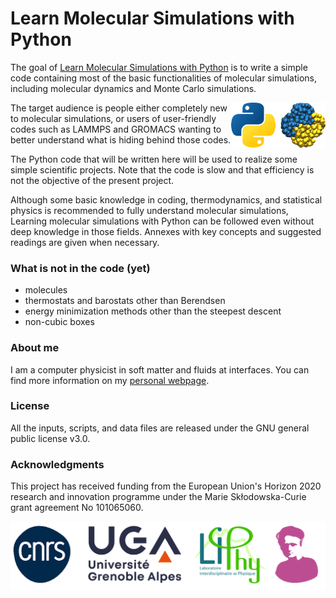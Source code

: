 # Learn Molecular Simulations with Python

The goal of [Learn Molecular Simulations with Python](https://mdcourse.github.io/) is to write a simple code containing most of the basic functionalities of molecular simulations, including molecular
dynamics and Monte Carlo simulations.

<img src="docs/source/_static/logo/logo-py.png" width="30%" align="right"/></a>

The target audience is people either completely new to molecular simulations, or users of user-friendly
codes such as LAMMPS and GROMACS wanting to better understand what is hiding behind those codes.

The Python code that will be written here will be used to realize some simple scientific projects. Note that the code is slow and that efficiency is not the objective of the present project.

Although some basic knowledge in coding, thermodynamics, and statistical physics is recommended to fully understand molecular simulations, Learning molecular simulations with Python can be followed even without deep knowledge in those fields. Annexes with key concepts and suggested readings are given when necessary.

### What is not in the code (yet)

- molecules
- thermostats and barostats other than Berendsen
- energy minimization methods other than the steepest descent
- non-cubic boxes

### About me

I am a computer physicist in soft matter and fluids at interfaces. You can 
find more information on my [personal webpage](https://simongravelle.github.io/).

### License

All the inputs, scripts, and data files are released under the 
GNU general public license v3.0.

### Acknowledgments

This project has received funding from the European
Union's Horizon 2020 research and innovation programme
under the Marie Skłodowska-Curie grant agreement No 101065060.

![Acknowledgments-logos](https://raw.githubusercontent.com/simongravelle/credits/1c44b5ae76a33c5bbbd33a54243365c6abdc24b2/cnrs-uga-liphy-msca.png)
